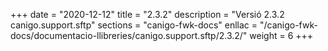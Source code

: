 +++
date        = "2020-12-12"
title       = "2.3.2"
description = "Versió 2.3.2 canigo.support.sftp"
sections    = "canigo-fwk-docs"
enllac		= "/canigo-fwk-docs/documentacio-llibreries/canigo.support.sftp/2.3.2/"
weight		= 6
+++
